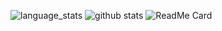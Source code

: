 ![language_stats](https://github-readme-stats-kappa-swart.vercel.app/api/top-langs/?username=giomahendra&hide_langs_below=1&theme=tokyonight)
![github stats](https://github-readme-stats-kappa-swart.vercel.app/api?username=giomahendra&show_icons=true&theme=tokyonight)
![ReadMe Card](https://github-readme-stats.vercel.app/api/pin/?username=giomahendra&repo=giomahendra&theme=tokyonight)
<!--
**giomahendra/readme** is a ✨ _special_ ✨ repository because its `README.md` (this file) appears on your GitHub profile.

Here are some ideas to get you started:

- 🔭 I’m currently working on ...
- 🌱 I’m currently learning ...
- 👯 I’m looking to collaborate on ...
- 🤔 I’m looking for help with ...
- 💬 Ask me about ...
- 📫 How to reach me: ...
- 😄 Pronouns: ...
- ⚡ Fun fact: ...
-->















